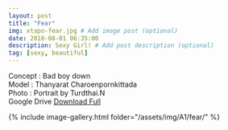 ```yaml
---
layout: post
title: "Fear"
img: xtapo-fear.jpg # Add image post (optional)
date: 2018-08-01 06:35:00
description: Sexy Girl! # Add post description (optional)
tag: [sexy, beautiful]
---
```

Concept : Bad boy down  
Model : Thanyarat Charoenpornkittada  
Photo : Portrait by Turdthai.N   
Google Drive [Download Full](http://gestyy.com/e0GrYe)


{% include image-gallery.html folder="/assets/img/A1/fear/" %}
